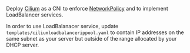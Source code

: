 Deploy [Cilium](https://cilium.io) as a CNI to enforce [NetworkPolicy](https://kubernetes.io/docs/concepts/services-networking/network-policies/) and to implement LoadBalancer services.

In order to use LoadBalanacer service, update `templates/ciliumloadbalancerippool.yaml` to contain IP addresses on the same subnet as your server but outside of the range allocated by your DHCP server.
